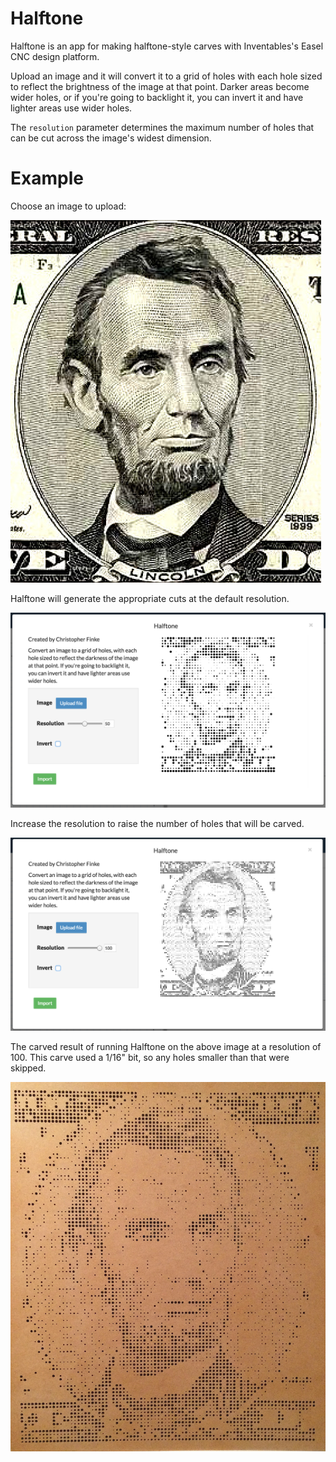 Halftone
========
Halftone is an app for making halftone-style carves with Inventables's Easel CNC design platform.

Upload an image and it will convert it to a grid of holes with each hole sized to reflect the brightness of the image at that point. Darker areas become wider holes, or if you're going to backlight it, you can invert it and have lighter areas use wider holes.

The `resolution` parameter determines the maximum number of holes that can be cut across the image's widest dimension.

Example
=======

Choose an image to upload:

![](examples/abe-original.jpg)

Halftone will generate the appropriate cuts at the default resolution.

![](examples/abe-50.png)

Increase the resolution to raise the number of holes that will be carved.

![](examples/abe-100.png)

The carved result of running Halftone on the above image at a resolution of 100. This carve used a 1/16" bit, so any holes smaller than that were skipped.

![](examples/abe-100-carved.jpg)
